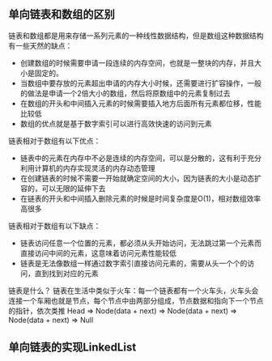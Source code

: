 ## 单向链表和数组的区别
链表和数组都是用来存储一系列元素的一种线性数据结构，但是数组这种数据结构有一些天然的缺点：
+ 创建数组的时候需要申请一段连续的内存空间，也就是一整块的内存，并且大小是固定的。
+ 当数组中要存放的元素超出申请的内存大小时候，还需要进行扩容操作，一般的做法是申请一个2倍大小的数组，然后将原数组中的元素复制过去
+ 在数组的开头和中间插入元素的时候需要插入地方后面所有元素都位移，性能比较低
+ 数组的优点就是基于数字索引可以进行高效快速的访问到元素

链表相对于数组有以下优点：
+ 链表中的元素在内存中不必是连续的内存空间，可以是分散的，这有利于充分利用计算机的内存实现灵活的内存动态管理
+ 在创建链表的时候不需要一开始就确定空间的大小，因为链表的大小是动态扩容的，可以无限的延伸下去
+ 在链表的开头和中间插入删除元素的时候是时间复杂度是O(1)，相对数组效率高很多

链表相对于数组有以下缺点：
+ 链表访问任意一个位置的元素，都必须从头开始访问，无法跳过第一个元素而直接访问中间的元素，这意味着访问元素性能较低
+ 链表是无法像数组一样通过数字索引直接访问元素的，需要从头一个个的访问，直到找到对应的元素

链表是什么？
链表在生活中类似于火车：每一个链表都有一个火车头，火车头会连接一个车厢也就是节点，每个节点中由两部分组成，节点数据和指向下一个节点的指针，依次类推
Head => Node(data + next) => Node(data + next) => Node(data + next) => Null

## 单向链表的实现LinkedList
